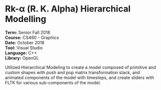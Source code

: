 # Rk-α (R. K. Alpha) Hierarchical Modelling

**Term:** Senior Fall 2018  
**Course:** CS460 - Graphics  
**Date:** October 2018  
**Tool:** Visual Studio  
**Language:** C++  
**Library:** OpenGL

Utilized Hierarchical Modeling to create a model composed of primitive and custom shapes with push and pop matrix transformation stack, and animated components of the model with timesteps, and create sliders with FLTK for various sub-components of the model.
